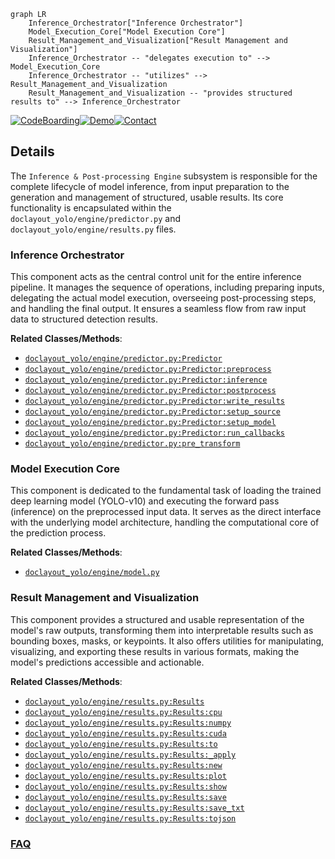 ```mermaid
graph LR
    Inference_Orchestrator["Inference Orchestrator"]
    Model_Execution_Core["Model Execution Core"]
    Result_Management_and_Visualization["Result Management and Visualization"]
    Inference_Orchestrator -- "delegates execution to" --> Model_Execution_Core
    Inference_Orchestrator -- "utilizes" --> Result_Management_and_Visualization
    Result_Management_and_Visualization -- "provides structured results to" --> Inference_Orchestrator
```

[![CodeBoarding](https://img.shields.io/badge/Generated%20by-CodeBoarding-9cf?style=flat-square)](https://github.com/CodeBoarding/GeneratedOnBoardings)[![Demo](https://img.shields.io/badge/Try%20our-Demo-blue?style=flat-square)](https://www.codeboarding.org/demo)[![Contact](https://img.shields.io/badge/Contact%20us%20-%20contact@codeboarding.org-lightgrey?style=flat-square)](mailto:contact@codeboarding.org)

## Details

The `Inference & Post-processing Engine` subsystem is responsible for the complete lifecycle of model inference, from input preparation to the generation and management of structured, usable results. Its core functionality is encapsulated within the `doclayout_yolo/engine/predictor.py` and `doclayout_yolo/engine/results.py` files.

### Inference Orchestrator
This component acts as the central control unit for the entire inference pipeline. It manages the sequence of operations, including preparing inputs, delegating the actual model execution, overseeing post-processing steps, and handling the final output. It ensures a seamless flow from raw input data to structured detection results.


**Related Classes/Methods**:

- <a href="https://github.com/opendatalab/DocLayout-YOLO/blob/main/doclayout_yolo/engine/predictor.py" target="_blank" rel="noopener noreferrer">`doclayout_yolo/engine/predictor.py:Predictor`</a>
- <a href="https://github.com/opendatalab/DocLayout-YOLO/blob/main/doclayout_yolo/engine/predictor.py" target="_blank" rel="noopener noreferrer">`doclayout_yolo/engine/predictor.py:Predictor:preprocess`</a>
- <a href="https://github.com/opendatalab/DocLayout-YOLO/blob/main/doclayout_yolo/engine/predictor.py" target="_blank" rel="noopener noreferrer">`doclayout_yolo/engine/predictor.py:Predictor:inference`</a>
- <a href="https://github.com/opendatalab/DocLayout-YOLO/blob/main/doclayout_yolo/engine/predictor.py" target="_blank" rel="noopener noreferrer">`doclayout_yolo/engine/predictor.py:Predictor:postprocess`</a>
- <a href="https://github.com/opendatalab/DocLayout-YOLO/blob/main/doclayout_yolo/engine/predictor.py" target="_blank" rel="noopener noreferrer">`doclayout_yolo/engine/predictor.py:Predictor:write_results`</a>
- <a href="https://github.com/opendatalab/DocLayout-YOLO/blob/main/doclayout_yolo/engine/predictor.py" target="_blank" rel="noopener noreferrer">`doclayout_yolo/engine/predictor.py:Predictor:setup_source`</a>
- <a href="https://github.com/opendatalab/DocLayout-YOLO/blob/main/doclayout_yolo/engine/predictor.py" target="_blank" rel="noopener noreferrer">`doclayout_yolo/engine/predictor.py:Predictor:setup_model`</a>
- <a href="https://github.com/opendatalab/DocLayout-YOLO/blob/main/doclayout_yolo/engine/predictor.py" target="_blank" rel="noopener noreferrer">`doclayout_yolo/engine/predictor.py:Predictor:run_callbacks`</a>
- <a href="https://github.com/opendatalab/DocLayout-YOLO/blob/main/doclayout_yolo/engine/predictor.py" target="_blank" rel="noopener noreferrer">`doclayout_yolo/engine/predictor.py:pre_transform`</a>


### Model Execution Core
This component is dedicated to the fundamental task of loading the trained deep learning model (YOLO-v10) and executing the forward pass (inference) on the preprocessed input data. It serves as the direct interface with the underlying model architecture, handling the computational core of the prediction process.


**Related Classes/Methods**:

- <a href="https://github.com/opendatalab/DocLayout-YOLO/blob/main/doclayout_yolo/engine/model.py" target="_blank" rel="noopener noreferrer">`doclayout_yolo/engine/model.py`</a>


### Result Management and Visualization
This component provides a structured and usable representation of the model's raw outputs, transforming them into interpretable results such as bounding boxes, masks, or keypoints. It also offers utilities for manipulating, visualizing, and exporting these results in various formats, making the model's predictions accessible and actionable.


**Related Classes/Methods**:

- <a href="https://github.com/opendatalab/DocLayout-YOLO/blob/main/doclayout_yolo/engine/results.py" target="_blank" rel="noopener noreferrer">`doclayout_yolo/engine/results.py:Results`</a>
- <a href="https://github.com/opendatalab/DocLayout-YOLO/blob/main/doclayout_yolo/engine/results.py" target="_blank" rel="noopener noreferrer">`doclayout_yolo/engine/results.py:Results:cpu`</a>
- <a href="https://github.com/opendatalab/DocLayout-YOLO/blob/main/doclayout_yolo/engine/results.py" target="_blank" rel="noopener noreferrer">`doclayout_yolo/engine/results.py:Results:numpy`</a>
- <a href="https://github.com/opendatalab/DocLayout-YOLO/blob/main/doclayout_yolo/engine/results.py" target="_blank" rel="noopener noreferrer">`doclayout_yolo/engine/results.py:Results:cuda`</a>
- <a href="https://github.com/opendatalab/DocLayout-YOLO/blob/main/doclayout_yolo/engine/results.py" target="_blank" rel="noopener noreferrer">`doclayout_yolo/engine/results.py:Results:to`</a>
- <a href="https://github.com/opendatalab/DocLayout-YOLO/blob/main/doclayout_yolo/engine/results.py" target="_blank" rel="noopener noreferrer">`doclayout_yolo/engine/results.py:Results:_apply`</a>
- <a href="https://github.com/opendatalab/DocLayout-YOLO/blob/main/doclayout_yolo/engine/results.py" target="_blank" rel="noopener noreferrer">`doclayout_yolo/engine/results.py:Results:new`</a>
- <a href="https://github.com/opendatalab/DocLayout-YOLO/blob/main/doclayout_yolo/engine/results.py" target="_blank" rel="noopener noreferrer">`doclayout_yolo/engine/results.py:Results:plot`</a>
- <a href="https://github.com/opendatalab/DocLayout-YOLO/blob/main/doclayout_yolo/engine/results.py" target="_blank" rel="noopener noreferrer">`doclayout_yolo/engine/results.py:Results:show`</a>
- <a href="https://github.com/opendatalab/DocLayout-YOLO/blob/main/doclayout_yolo/engine/results.py" target="_blank" rel="noopener noreferrer">`doclayout_yolo/engine/results.py:Results:save`</a>
- <a href="https://github.com/opendatalab/DocLayout-YOLO/blob/main/doclayout_yolo/engine/results.py" target="_blank" rel="noopener noreferrer">`doclayout_yolo/engine/results.py:Results:save_txt`</a>
- <a href="https://github.com/opendatalab/DocLayout-YOLO/blob/main/doclayout_yolo/engine/results.py" target="_blank" rel="noopener noreferrer">`doclayout_yolo/engine/results.py:Results:tojson`</a>




### [FAQ](https://github.com/CodeBoarding/GeneratedOnBoardings/tree/main?tab=readme-ov-file#faq)